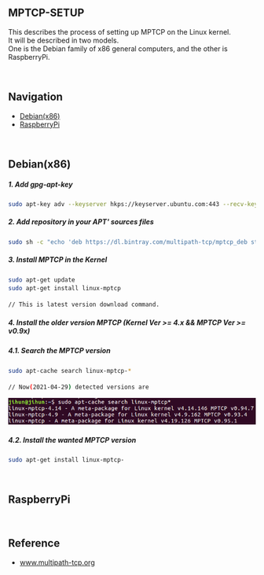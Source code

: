 ## MPTCP-SETUP
This describes the process of setting up MPTCP on the Linux kernel. <br>
It will be described in two models. <br>
One is the Debian family of x86 general computers, and the other is RaspberryPi.

<br>

## Navigation 
* [Debian(x86)](#x86)
* [RaspberryPi](#rpi)

<br>

## <a id="x86">Debian(x86)</a>
##### 1. Add gpg-apt-key
```sh
sudo apt-key adv --keyserver hkps://keyserver.ubuntu.com:443 --recv-keys 379CE192D401AB61
```
##### 2. Add repository in your APT' sources files
```sh
sudo sh -c "echo 'deb https://dl.bintray.com/multipath-tcp/mptcp_deb stable main' > /etc/apt/sources.list.d/mptcp.list"
```
##### 3. Install MPTCP in the Kernel
```sh
sudo apt-get update
sudo apt-get install linux-mptcp

// This is latest version download command.
```
##### 4. Install the older version MPTCP (Kernel Ver >= 4.x && MPTCP Ver >= v0.9x)
##### 4.1. Search the MPTCP version
```sh
sudo apt-cache search linux-mptcp-*

// Now(2021-04-29) detected versions are
```
![mptcp-version](img/mptcp_ver.png)
##### 4.2. Install the wanted MPTCP version
```sh
sudo apt-get install linux-mptcp-
```
<br>

## <a id="rpi">RaspberryPi</a>


<br>

## Reference
* www.multipath-tcp.org
